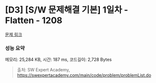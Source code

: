 # [D3] [S/W 문제해결 기본] 1일차 - Flatten - 1208 

[문제 링크](https://swexpertacademy.com/main/code/problem/problemDetail.do?contestProbId=AV139KOaABgCFAYh) 

### 성능 요약

메모리: 25,284 KB, 시간: 187 ms, 코드길이: 2,728 Bytes



> 출처: SW Expert Academy, https://swexpertacademy.com/main/code/problem/problemList.do